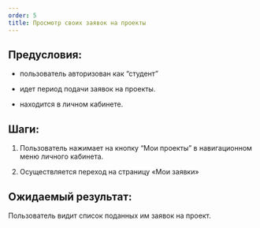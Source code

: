 ```yaml
---
order: 5
title: Просмотр своих заявок на проекты
---
```


## Предусловия:

-  пользователь авторизован как “студент”

-  идет период подачи заявок на проекты.

-  находится в личном кабинете.

## Шаги:

1. Пользователь нажимает на кнопку “Мои проекты”  в навигационном меню личного кабинета.

2. Осуществляется переход на страницу «Мои заявки»

## Ожидаемый результат:

Пользователь видит список поданных им заявок на проект.